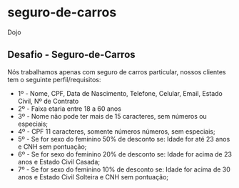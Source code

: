# seguro-de-carros
Dojo

Desafio - Seguro-de-Carros
---------------------
Nós trabalhamos apenas com seguro de carros particular, nossos clientes tem o seguinte perfil/requisitos:
* 1º - Nome, CPF, Data de Nascimento, Telefone, Celular, Email, Estado Civil, Nº de Contrato
* 2º - Faixa etaria entre 18 a 60 anos
* 3º - Nome não pode ter mais de 15 caracteres, sem números ou especiais;
* 4º - CPF 11 caracteres, somente números números, sem especiais;
* 5º - Se for sexo do feminino 50% de desconto se: Idade for até 23 anos e CNH  sem pontuação;
* 6º - Se for sexo do feminino 20% de desconto se: Idade for acima de 23 anos e Estado Civil Casada;
* 7º - Se for sexo do feminino 10% de desconto se: Idade for acima de 30 anos e Estado Civil Solteira e CNH sem pontuação;
